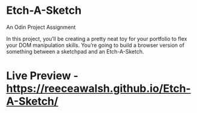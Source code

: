 # Etch-A-Sketch

An Odin Project Assignment

In this project, you’ll be creating a pretty neat toy for your portfolio to flex your DOM manipulation skills. You’re going to build a browser version of something between a sketchpad and an Etch-A-Sketch.

# Live Preview - https://reeceawalsh.github.io/Etch-A-Sketch/

